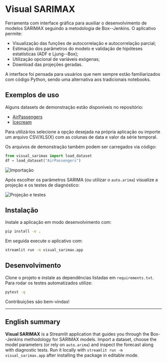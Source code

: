 # Visual SARIMAX

Ferramenta com interface gráfica para auxiliar o desenvolvimento de modelos SARIMAX seguindo a metodologia de Box--Jenkins. O aplicativo permite:

- Visualização das funções de autocorrelação e autocorrelação parcial;
- Estimação dos parâmetros do modelo e validação de hipóteses estatísticas (ADF e Ljung--Box);
- Utilização opcional de variáveis exógenas;
- Download das projeções geradas.

A interface foi pensada para usuários que nem sempre estão familiarizados com código Python, sendo uma alternativa aos tradicionais notebooks.

## Exemplos de uso

Alguns datasets de demonstração estão disponíveis no repositório:

- [AirPassengers](https://www.kaggle.com/chirag19/air-passengers)
- [Icecream](https://www3.nd.edu/~busiforc/handouts/Data%20and%20Stories/regression/ice%20cream%20consumption/icecream.html)

Para utilizá‑los selecione a opção desejada na própria aplicação ou importe um arquivo CSV/XLS(X) com as colunas de data e valor da série temporal.

Os arquivos de demonstração também podem ser carregados via código:

```python
from visual_sarimax import load_dataset
df = load_dataset("AirPassengers")
```

![Importação](https://github.com/ricardozago/Streamlit_SARIMAX/blob/main/Imagens/01%20-%20Importa%C3%A7%C3%A3o.png)

Após escolher os parâmetros SARIMA (ou utilizar o `auto.arima`) visualize a projeção e os testes de diagnóstico:

![Projeção e testes](https://github.com/ricardozago/Streamlit_SARIMAX/blob/main/Imagens/03%20-%20Proje%C3%A7%C3%A3o%20e%20testes.png)

## Instalação

Instale a aplicação em modo desenvolvimento com:

```bash
pip install -e .
```

Em seguida execute o aplicativo com:

```bash
streamlit run -m visual_sarimax.app
```

## Desenvolvimento

Clone o projeto e instale as dependências listadas em `requirements.txt`. Para rodar os testes automatizados utilize:

```bash
pytest -q
```

Contribuições são bem-vindas!

---

## English summary

**Visual SARIMAX** is a Streamlit application that guides you through the Box--Jenkins methodology for SARIMAX models. Import a dataset, choose the model parameters (or rely on `auto.arima`) and inspect the forecast along with diagnostic tests. Run it locally with `streamlit run -m visual_sarimax.app` after installing the package in editable mode.
